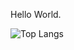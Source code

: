 Hello World.

<!---
RooterDelWifi/RooterDelWifi is a ✨ special ✨ repository because its `README.md` (this file) appears on your GitHub profile.
You can click the Preview link to take a look at your changes.
--->

![Top Langs](https://github-readme-stats-henna-five-34.vercel.app/api/top-langs/?username=RooterDelWifi&layout=compact&theme=prussian)
